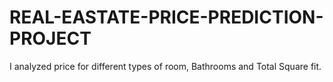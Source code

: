 # REAL-EASTATE-PRICE-PREDICTION-PROJECT
I analyzed price for different types of room, Bathrooms and Total Square fit.
